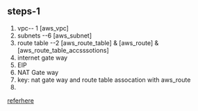 ## steps-1 

1. vpc-- 1 [aws_vpc]
2. subnets --6 [aws_subnet]
3. route table --2 [aws_route_table] & [aws_route] & [aws_route_table_accsssotions]
4. internet gate way
5. EIP
6. NAT Gate way
7. key: nat gate way and route table assocation with aws_route  
8. 


[referhere](https://medium.com/cloud-native-daily/aws-vpc-using-terraform-modules-78d02005b745)